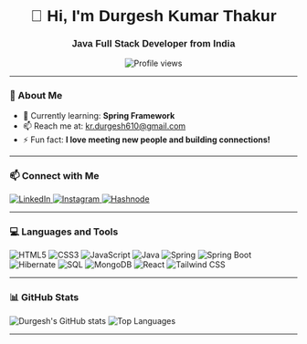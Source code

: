 <h1 align="center" style="font-family: 'Arial', sans-serif;">👋 Hi, I'm Durgesh Kumar Thakur</h1>
<h3 align="center" style="font-family: 'Arial', sans-serif;">Java Full Stack Developer from India</h3>

<p align="center">
  <img src="https://komarev.com/ghpvc/?username=krdurgesh610&color=blue&style=flat" alt="Profile views"/>
</p>

---

### 🚀 About Me
- 🌱 Currently learning: **Spring Framework**
- 📫 Reach me at: [kr.durgesh610@gmail.com](mailto:kr.durgesh610@gmail.com)
- ⚡ Fun fact: **I love meeting new people and building connections!**

---

### 📫 Connect with Me
<p>
  <a href="https://linkedin.com/in/durgesh99dk/" target="_blank">
    <img src="https://img.shields.io/badge/-LinkedIn-blue?style=flat&logo=linkedin" alt="LinkedIn"/>
  </a>
  <a href="https://instagram.com/yourprofile" target="_blank">
    <img src="https://img.shields.io/badge/-Instagram-E4405F?style=flat&logo=instagram&logoColor=white" alt="Instagram"/>
  </a>
  <a href="https://hashnode.com/@yourprofile" target="_blank">
    <img src="https://img.shields.io/badge/-Hashnode-2962FF?style=flat&logo=hashnode&logoColor=white" alt="Hashnode"/>
  </a>
</p>

---

### 💻 Languages and Tools
<p>
  <img src="https://img.shields.io/badge/-HTML5-E34F26?style=flat&logo=html5&logoColor=white" alt="HTML5"/>
  <img src="https://img.shields.io/badge/-CSS3-1572B6?style=flat&logo=css3" alt="CSS3"/>
  <img src="https://img.shields.io/badge/-JavaScript-F7DF1E?style=flat&logo=javascript&logoColor=black" alt="JavaScript"/>
  <img src="https://img.shields.io/badge/-Java-007396?style=flat&logo=java&logoColor=white" alt="Java"/>
  <img src="https://img.shields.io/badge/-Spring-6DB33F?style=flat&logo=spring&logoColor=white" alt="Spring"/>
  <img src="https://img.shields.io/badge/-Spring%20Boot-6DB33F?style=flat&logo=spring-boot" alt="Spring Boot"/>
  <img src="https://img.shields.io/badge/-Hibernate-59666C?style=flat&logo=hibernate" alt="Hibernate"/>
  <img src="https://img.shields.io/badge/-SQL-4479A1?style=flat&logo=postgresql&logoColor=white" alt="SQL"/>
  <img src="https://img.shields.io/badge/-MongoDB-47A248?style=flat&logo=mongodb&logoColor=white" alt="MongoDB"/>
  <img src="https://img.shields.io/badge/-React-61DAFB?style=flat&logo=react&logoColor=black" alt="React"/>
  <img src="https://img.shields.io/badge/-Tailwind%20CSS-38B2AC?style=flat&logo=tailwind-css&logoColor=white" alt="Tailwind CSS"/>
</p>

---

### 📊 GitHub Stats
<p>
  <img src="https://github-readme-stats.vercel.app/api?username=krdurgesh610&show_icons=true&theme=radical" alt="Durgesh's GitHub stats"/>
  <img src="https://github-readme-stats.vercel.app/api/top-langs/?username=krdurgesh610&layout=compact&theme=radical" alt="Top Languages"/>
</p>

---


<!--
**krdurgesh610/krdurgesh610** is a ✨ _special_ ✨ repository because its `README.md` (this file) appears on your GitHub profile.

Here are some ideas to get you started:

- 🔭 I’m currently working on ...
- 🌱 I’m currently learning ...
- 👯 I’m looking to collaborate on ...
- 🤔 I’m looking for help with ...
- 💬 Ask me about ...
- 📫 How to reach me: ...
- 😄 Pronouns: ...
- ⚡ Fun fact: ...
-->
